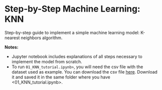 # Step-by-Step Machine Learning: KNN

Step-by-step guide to implement a simple machine learning model: K-nearest neighbors algorithm.

**Notes:** 
- Jupyter notebook includes explanations of all steps necessary to implement the model from scratch.
- To run `01_KNN_tutorial.ipynb>`, you will need the csv file with the dataset used as example. You can download the csv file [here](https://www.dropbox.com/s/ho01tzvnm0iwynh/LoanStats3a.csv?dl=1). Download it and saved it in the same folder where you have <01_KNN_tutorial.ipynb>.
